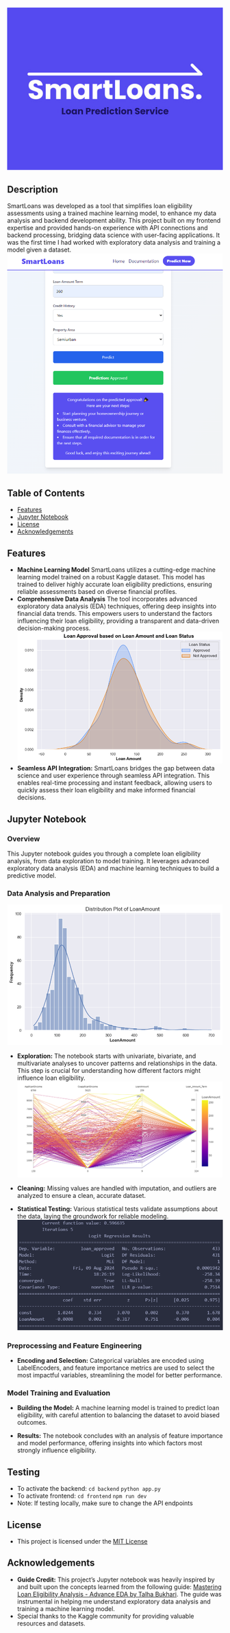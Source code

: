![SmartLoans](READMEAssets/SmartLoansCover.jpg)

## **Description**

SmartLoans was developed as a tool that simplifies loan eligibility assessments using a trained machine learning model, to enhance my data analysis and backend development ability. This project built on my frontend expertise and provided hands-on experience with API connections and backend processing, bridging data science with user-facing applications. It was the first time I had worked with exploratory data analysis and training a model given a dataset.
![Example of the Service](READMEAssets/FormExample.png "Example of the service being used")

## **Table of Contents**

- [Features](#features)
- [Jupyter Notebook](#jupyter-notebook)
- [License](#license)
- [Acknowledgements](#acknowledgements)

## **Features**

- **Machine Learning Model** SmartLoans utilizes a cutting-edge machine learning model trained on a robust Kaggle dataset. This model has trained to deliver highly accurate loan eligibility predictions, ensuring reliable assessments based on diverse financial profiles.
- **Comprehensive Data Analysis** The tool incorporates advanced exploratory data analysis (EDA) techniques, offering deep insights into financial data trends. This empowers users to understand the factors influencing their loan eligibility, providing a transparent and data-driven decision-making process.
  ![Example of Bivariate Analysis](READMEAssets/BivariateAnalysisExample.png "Analysis of the Loan Approvals based on Loan Amounts requested and Loan Status")
- **Seamless API Integration:** SmartLoans bridges the gap between data science and user experience through seamless API integration. This enables real-time processing and instant feedback, allowing users to quickly assess their loan eligibility and make informed financial decisions.

## **Jupyter Notebook**

### **Overview**

This Jupyter notebook guides you through a complete loan eligibility analysis, from data exploration to model training. It leverages advanced exploratory data analysis (EDA) and machine learning techniques to build a predictive model.

### **Data Analysis and Preparation**

![Example of Univariate Analysis](READMEAssets/UnivariateAnalysisExample.png "Distribution plot of the loan amount to understand what most people in the dataset are requesting from the banks")

- **Exploration:** The notebook starts with univariate, bivariate, and multivariate analyses to uncover patterns and relationships in the data. This step is crucial for understanding how different factors might influence loan eligibility.
  ![Example of Multivariate Analysis](READMEAssets/MultivariateAnalysisExample.png "Looking for correlations of how variables play a role in the loan elgibility decision")
- **Cleaning:** Missing values are handled with imputation, and outliers are analyzed to ensure a clean, accurate dataset.

- **Statistical Testing:** Various statistical tests validate assumptions about the data, laying the groundwork for reliable modeling.
  ![Hypothesis Testing](READMEAssets/HypothesisTestingExample.png "Results of the Logistic Regression Testing to gain insights on the data")

### **Preprocessing and Feature Engineering**

- **Encoding and Selection:** Categorical variables are encoded using LabelEncoders, and feature importance metrics are used to select the most impactful variables, streamlining the model for better performance.

### **Model Training and Evaluation**

- **Building the Model:** A machine learning model is trained to predict loan eligibility, with careful attention to balancing the dataset to avoid biased outcomes.

- **Results:** The notebook concludes with an analysis of feature importance and model performance, offering insights into which factors most strongly influence eligibility.

## **Testing**

- To activate the backend: `cd backend` `python app.py`
- To activate frontend: `cd frontend` `npm run dev`
- Note: If testing locally, make sure to change the API endpoints

## **License**

- This project is licensed under the [MIT License](LICENSE)

## **Acknowledgements**

- **Guide Credit:** This project’s Jupyter notebook was heavily inspired by and built upon the concepts learned from the following guide: [Mastering Loan Eligibility Analysis - Advance EDA by Talha Bukhari](https://www.kaggle.com/code/talhabu/mastering-loan-eligibility-analysis-advance-eda?scriptVersionId=126121065). The guide was instrumental in helping me understand exploratory data analysis and training a machine learning model.
- Special thanks to the Kaggle community for providing valuable resources and datasets.
